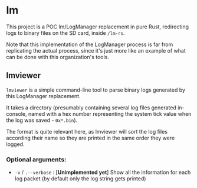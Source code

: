 # lm

This project is a POC lm/LogManager replacement in pure Rust, redirecting logs to binary files on the SD card, inside `/lm-rs`.

Note that this implementation of the LogManager process is far from replicating the actual process, since it's just more like an example of what can be done with this organization's tools.

## lmviewer

`lmviewer` is a simple command-line tool to parse binary logs generated by this LogManager replacement.

It takes a directory (presumably containing several log files generated in-console, named with a hex number representing the system tick value when the log was saved - `0x*.bin`).

The format is quite relevant here, as lmviewer will sort the log files according their name so they are printed in the same order they were logged.

### Optional arguments:

- `-v` / `.--verbose` : [**Unimplemented yet**] Show all the information for each log packet (by default only the log string gets printed)